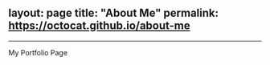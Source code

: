 layout: page
title: "About Me"
permalink: https://octocat.github.io/about-me
---
---

My Portfolio Page
